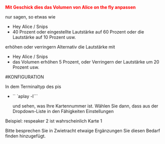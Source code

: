 
<Span style = "color: #ff0000;"> <strong> Mit Geschick dies das Volumen von Alice on the fly anpassen </strong> </span>

nur sagen, so etwas wie

- Hey Alice / Snips
- 40 Prozent oder eingestellte Lautstärke auf 60 Prozent oder die Lautstärke auf 10 Prozent usw.

erhöhen oder verringern Alternativ die Lautstärke mit

- Hey Alice / Snips
- das Volumen erhöhen 5 Prozent, oder Verringern der Lautstärke um 20 Prozent usw.

#KONFIGURATION

In dem Terminaltyp des pis


 - `` `aplay -l```
 
   und sehen, was Ihre Kartennummer ist. Wählen Sie dann, dass aus der Dropdown-Liste in den Fähigkeiten Einstellungen

Beispiel: respeaker 2 ist wahrscheinlich Karte 1
   
 
Bitte besprechen Sie in Zwietracht etwaige Ergänzungen Sie diesen Bedarf finden hinzugefügt.
